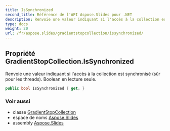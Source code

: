 ```yaml
---
title: IsSynchronized
second_title: Référence de l'API Aspose.Slides pour .NET
description: Renvoie une valeur indiquant si l'accès à la collection est synchronisé sûr pour les threads. Boolean en lecture seule.
type: docs
weight: 20
url: /fr/aspose.slides/gradientstopcollection/issynchronized/
---
```


## Propriété GradientStopCollection.IsSynchronized

Renvoie une valeur indiquant si l'accès à la collection est synchronisé (sûr pour les threads). Boolean en lecture seule.

```csharp
public bool IsSynchronized { get; }
```

### Voir aussi

* classe [GradientStopCollection](../../gradientstopcollection)
* espace de noms [Aspose.Slides](../../gradientstopcollection)
* assembly [Aspose.Slides](../../../)

<!-- NE PAS ÉDITER : généré par xmldocmd pour Aspose.Slides.dll -->
